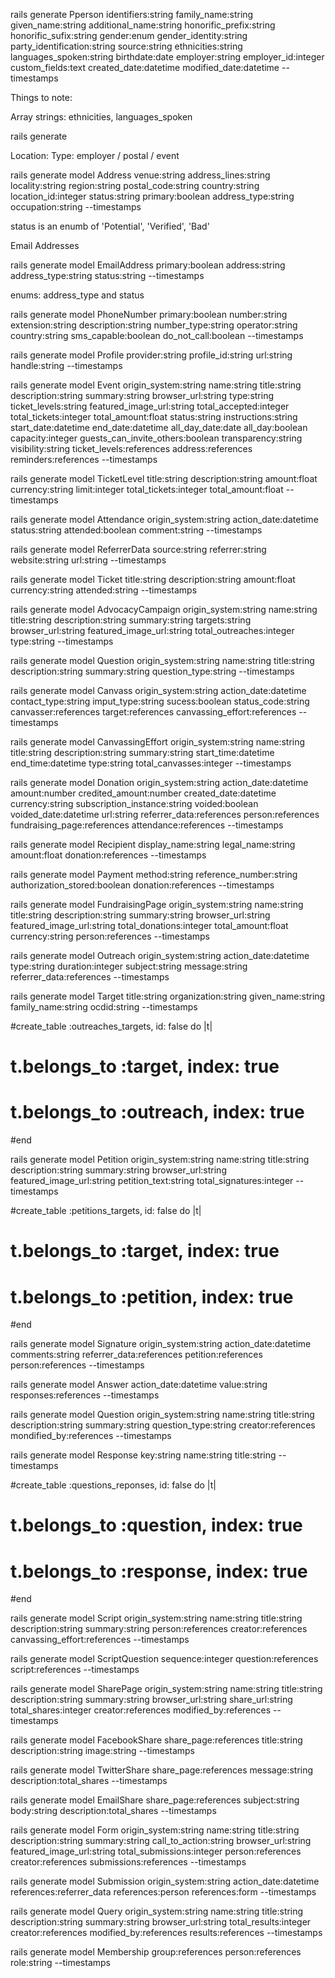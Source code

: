 
rails generate Pperson identifiers:string family_name:string given_name:string additional_name:string honorific_prefix:string honorific_sufix:string gender:enum gender_identity:string party_identification:string source:string ethnicities:string languages_spoken:string birthdate:date employer:string employer_id:integer custom_fields:text created_date:datetime modified_date:datetime --timestamps




Things to note:

Array strings: ethnicities, languages_spoken

rails generate


Location:
Type: employer / postal / event

rails generate model Address venue:string address_lines:string locality:string region:string postal_code:string country:string location_id:integer status:string primary:boolean address_type:string occupation:string --timestamps

status is an enumb of 'Potential', 'Verified', 'Bad'

Email Addresses




rails generate model EmailAddress primary:boolean address:string address_type:string status:string --timestamps

enums: address_type and status

rails generate model PhoneNumber primary:boolean number:string extension:string description:string number_type:string operator:string country:string sms_capable:boolean do_not_call:boolean --timestamps


rails generate model Profile provider:string profile_id:string url:string handle:string --timestamps



rails generate model Event origin_system:string name:string title:string description:string summary:string browser_url:string type:string ticket_levels:string featured_image_url:string total_accepted:integer total_tickets:integer total_amount:float status:string instructions:string start_date:datetime end_date:datetime all_day_date:date all_day:boolean capacity:integer guests_can_invite_others:boolean transparency:string visibility:string ticket_levels:references address:references reminders:references  --timestamps

rails generate model TicketLevel title:string description:string amount:float currency:string limit:integer total_tickets:integer total_amount:float --timestamps

rails generate model Attendance origin_system:string action_date:datetime status:string attended:boolean comment:string --timestamps

rails generate model ReferrerData source:string referrer:string website:string url:string --timestamps

rails generate model Ticket title:string description:string amount:float currency:string attended:string --timestamps

rails generate model AdvocacyCampaign origin_system:string name:string title:string description:string summary:string targets:string browser_url:string featured_image_url:string total_outreaches:integer type:string --timestamps


rails generate model Question origin_system:string name:string title:string description:string summary:string question_type:string --timestamps

rails generate model Canvass origin_system:string action_date:datetime contact_type:string imput_type:string sucess:boolean status_code:string
canvasser:references target:references canvassing_effort:references --timestamps

rails generate model CanvassingEffort origin_system:string name:string title:string description:string summary:string start_time:datetime end_time:datetime type:string total_canvasses:integer --timestamps


rails generate model Donation origin_system:string action_date:datetime amount:number credited_amount:number created_date:datetime currency:string subscription_instance:string voided:boolean voided_date:datetime url:string referrer_data:references person:references fundraising_page:references attendance:references --timestamps

rails generate model Recipient display_name:string legal_name:string amount:float donation:references --timestamps

rails generate model Payment method:string reference_number:string authorization_stored:boolean donation:references --timestamps

rails generate model FundraisingPage origin_system:string name:string title:string description:string summary:string browser_url:string featured_image_url:string total_donations:integer total_amount:float currency:string person:references --timestamps

rails generate model Outreach origin_system:string action_date:datetime type:string duration:integer subject:string message:string referrer_data:references --timestamps

rails generate model Target title:string organization:string given_name:string family_name:string ocdid:string --timestamps

#create_table :outreaches_targets, id: false do |t|
#  t.belongs_to :target, index: true
#  t.belongs_to :outreach, index: true
#end


rails generate model Petition origin_system:string name:string title:string description:string summary:string browser_url:string featured_image_url:string petition_text:string total_signatures:integer --timestamps

#create_table :petitions_targets, id: false do |t|
#  t.belongs_to :target, index: true
#  t.belongs_to :petition, index: true
#end

rails generate model Signature origin_system:string action_date:datetime comments:string referrer_data:references petition:references person:references --timestamps

rails generate model Answer action_date:datetime value:string responses:references --timestamps

rails generate model Question origin_system:string name:string title:string description:string summary:string question_type:string creator:references mondified_by:references --timestamps

rails generate model Response key:string name:string title:string --timestamps

#create_table :questions_reponses, id: false do |t|
#  t.belongs_to :question, index: true
#  t.belongs_to :response, index: true
#end

rails generate model Script origin_system:string name:string title:string description:string summary:string person:references creator:references canvassing_effort:references --timestamps


rails generate model ScriptQuestion sequence:integer question:references script:references --timestamps



rails generate model SharePage origin_system:string name:string title:string description:string summary:string browser_url:string share_url:string total_shares:integer creator:references modified_by:references --timestamps

rails generate model FacebookShare share_page:references title:string description:string image:string --timestamps

rails generate model TwitterShare share_page:references message:string description:total_shares --timestamps

rails generate model EmailShare share_page:references subject:string body:string description:total_shares --timestamps



rails generate model Form origin_system:string name:string title:string description:string summary:string call_to_action:string browser_url:string featured_image_url:string total_submissions:integer person:references creator:references submissions:references --timestamps

rails generate model Submission origin_system:string action_date:datetime references:referrer_data references:person references:form --timestamps


rails generate model Query origin_system:string name:string title:string description:string summary:string browser_url:string total_results:integer creator:references modified_by:references results:references --timestamps


rails generate model Membership group:references person:references role:string --timestamps
